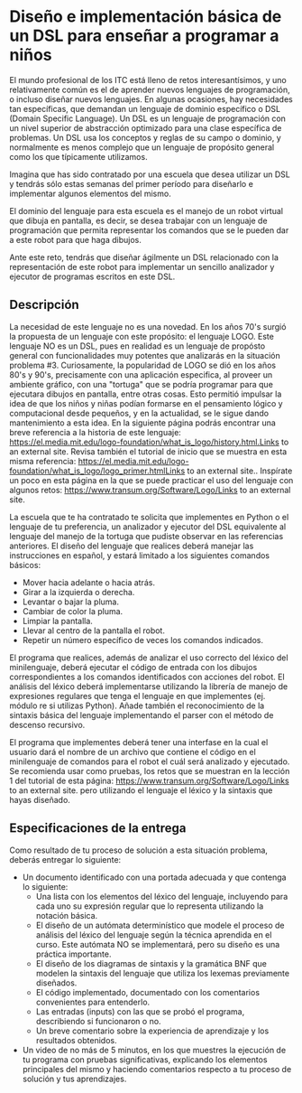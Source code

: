 # Diseño e implementación básica de un DSL para enseñar a programar a niños
El mundo profesional de los ITC está lleno de retos interesantísimos, y uno relativamente común es el de aprender nuevos lenguajes de programación, o incluso diseñar nuevos lenguajes. En algunas ocasiones, hay necesidades tan específicas, que demandan un lenguaje de dominio específico o DSL (Domain Specific Language). Un DSL es un lenguaje de programación con un nivel superior de abstracción optimizado para una clase específica de problemas. Un DSL usa los conceptos y reglas de su campo o dominio, y normalmente es menos complejo que un lenguaje de propósito general como los que típicamente utilizamos.

Imagina que has sido contratado por una escuela que desea utilizar un DSL y tendrás sólo estas semanas del primer período para diseñarlo e implementar algunos elementos del mismo.

El dominio del lenguaje para esta escuela es el manejo de un robot virtual que dibuja en pantalla, es decir, se desea trabajar con un lenguaje de programación que permita representar los comandos que se le pueden dar a este robot para que haga dibujos. 

Ante este reto, tendrás que diseñar ágilmente un DSL relacionado con la representación de este robot para implementar un sencillo analizador y ejecutor de programas escritos en este DSL.

## Descripción
La necesidad de este lenguaje no es una novedad. En los años 70's surgió la propuesta de un lenguaje con este propósito: el lenguaje LOGO. Este lenguaje NO es un DSL, pues en realidad es un lenguaje de propósto general con funcionalidades muy potentes que analizarás en la situación problema #3. Curiosamente, la popularidad de LOGO se dió en los años 80's y 90's, precisamente con una aplicación especifica, al proveer un ambiente gráfico, con una "tortuga" que se podría programar para que ejecutara dibujos en pantalla, entre otras cosas. Esto permitió impulsar la idea de que los niños y niñas podían formarse en el pensamiento lógico y computacional desde pequeños, y en la actualidad, se le sigue dando mantenimiento a esta idea. En la siguiente página podrás encontrar una breve referencia a la historia de este lenguaje: https://el.media.mit.edu/logo-foundation/what_is_logo/history.html.Links to an external site. Revisa también el tutorial de inicio que se muestra en esta misma referencia: https://el.media.mit.edu/logo-foundation/what_is_logo/logo_primer.htmlLinks to an external site.. Inspírate un poco en esta página en la que se puede practicar el uso del lenguaje con algunos retos: https://www.transum.org/Software/Logo/Links to an external site.

La escuela que te ha contratado te solicita que implementes en Python o el lenguaje de tu preferencia, un analizador y ejecutor del DSL equivalente al lenguaje del manejo de la tortuga que pudiste observar en las referencias anteriores. El diseño del lenguaje que realices deberá manejar las instrucciones en español, y estará limitado a los siguientes comandos básicos:
* Mover hacia adelante o hacia atrás.
* Girar a la izquierda o derecha.
* Levantar o bajar la pluma.
* Cambiar de color la pluma.
* Limpiar la pantalla.
* Llevar al centro de la pantalla el robot.
* Repetir un número específico de veces los comandos indicados.

El programa que realices, además de analizar el uso correcto del léxico del minilenguaje, deberá ejecutar el código de entrada con los dibujos correspondientes a los comandos identificados con acciones del robot. El análisis del léxico deberá implementarse utilizando la librería de manejo de expresiones regulares que tenga el lenguaje en que implementes (ej. módulo re si utilizas Python). Añade también el reconocimiento de la sintaxis básica del lenguaje implementando el parser con el método de descenso recursivo.

El programa que implementes deberá tener una interfase en la cual el usuario dará el nombre de un archivo que contiene el código en el minilenguaje de comandos para el robot el cuál será analizado y ejecutado. Se recomienda usar como pruebas, los retos que se muestran en la lección 1 del tutorial de esta página: https://www.transum.org/Software/Logo/Links to an external site. pero utilizando el lenguaje el léxico y la sintaxis que hayas diseñado.

## Especificaciones de la entrega
Como resultado de tu proceso de solución a esta situación problema, deberás entregar lo siguiente:

* Un documento identificado con una portada adecuada y que contenga lo siguiente:
  * Una lista con los elementos del léxico del lenguaje, incluyendo para cada uno su expresión regular que lo representa utilizando la notación básica.
  * El diseño de un autómata determinístico que modele el proceso de análisis del léxico del lenguaje según la técnica aprendida en el curso. Este autómata NO se implementará, pero su diseño es una práctica importante.
  * El diseño de los diagramas de sintaxis y la gramática BNF que modelen la sintaxis del lenguaje que utiliza los lexemas previamente diseñados. 
  * El código implementado, documentado con los comentarios convenientes para entenderlo.
  * Las entradas (inputs) con las que se probó el programa, describiendo si funcionaron o no.
  * Un breve comentario sobre la experiencia de aprendizaje y los resultados obtenidos.
* Un video de no más de 5 minutos, en los que muestres la ejecución de tu programa con pruebas significativas, explicando los elementos principales del mismo y haciendo comentarios respecto a tu proceso de solución y tus aprendizajes.

